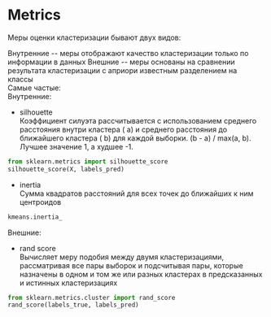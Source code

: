 # Metrics

Меры оценки кластеризации бывают двух видов:

Внутренние -- меры отображают качество кластеризации только по информации в данных
Внешние -- меры основаны на сравнении результата кластеризации с априори известным разделением на классы  
Самые частые:  
Внутренние:  
- silhouette  
Коэффициент силуэта рассчитывается с использованием среднего расстояния внутри кластера ( a) и среднего расстояния до ближайшего кластера ( b) для каждой выборки. (b - a) / max(a, b). Лучшее значение 1, а худшее -1.
```python
from sklearn.metrics import silhouette_score
silhouette_score(X, labels_pred)
```  

- inertia  
 Сумма квадратов расстояний для всех точек до ближайших к ним центроидов
```python
kmeans.inertia_
```  
Внешние:
- rand score  
Вычисляет меру подобия между двумя кластеризациями, рассматривая все пары выборок и подсчитывая пары, которые назначены в одном и том же или разных кластерах в предсказанных и истинных кластеризациях
```python
from sklearn.metrics.cluster import rand_score
rand_score(labels_true, labels_pred)
```
